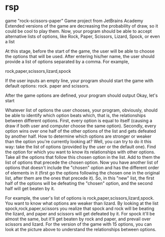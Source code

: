 # rsp
game "rock-scissors-paper"
Game project from JetBrains Academy
Extended versions of the game are decreasing the probability of draw, so it could be cool to play them.
Now, your program should be able to accept alternative lists of options, like Rock, Paper, Scissors, Lizard, Spock, or even a list



At this stage, before the start of the game, the user will be able to choose the options that will be used. After entering his/her name, 
the user should provide a list of options separated by a comma. For example,

rock,paper,scissors,lizard,spock

If the user inputs an empty line, your program should start the game with default options: rock. paper and scissors.

After the game options are defined, your program should output Okay, let's start

Whatever list of options the user chooses, your program, obviously, should be able to identify which option beats which, that is, 
the relationships between different options. First, every option is equal to itself (causing a draw if both user and computer choose 
the same option). Secondly, every option wins over one half of the other options of the list and gets defeated by another half. 
How to determine which options are stronger or weaker than the option you're currently looking at? Well, you can try to do it this way: 
take the list of options (provided by the user or the default one). Find the option for which you want to know its relationships with other 
options. Take all the options that follow this chosen option in the list. Add to them the list of options that precede the chosen option. 
Now you have another list of options that doesn't include the "chosen" option and has the different order of elements in it (first go the 
options following the chosen one in the original list, after them are the ones that precede it). So, in this "new" list, the first half of 
the options will be defeating the "chosen" option, and the second half will get beaten by it.

For example, the user's list of options is rock,paper,scissors,lizard,spock. You want to know what options are weaker than lizard. 
By looking at the list spock,rock,paper,scissors you realize that spock and rock will be beating the lizard, and paper and scissors 
will get defeated by it. For spock it'll be almost the same, but it'll get beaten by rock and paper, and prevail over scissors and lizard. 
For the version of the game with 15 options, you can look at the picture above to understand the relationships between options.
